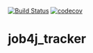 [![Build Status](https://travis-ci.org/Stilan/job4j_tracker.svg?branch=master)](https://travis-ci.org/Stilan/job4j_tracker)
[![codecov](https://codecov.io/gh/Stilan/job4j_tracker/branch/master/graph/badge.svg?token=ZLFZU1N0PN)](https://codecov.io/gh/Stilan/job4j_tracker)
# job4j_tracker